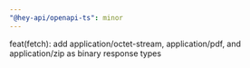 ```yaml
---
"@hey-api/openapi-ts": minor
---
```


feat(fetch): add application/octet-stream, application/pdf, and application/zip as binary response types
